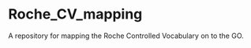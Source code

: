 Roche_CV_mapping
================

A repository for mapping the Roche Controlled Vocabulary on to the GO.
